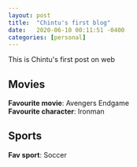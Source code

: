 ```yaml
---
layout: post
title:  "Chintu's first blog"
date:   2020-06-10 00:11:51 -0400
categories: [personal]
---
```



This is Chintu's first post on web

<!--more-->

## Movies
**Favourite movie**: Avengers Endgame<br/>
__Favourite character__: Ironman

## Sports
**Fav sport**: Soccer
